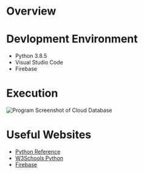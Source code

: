 # Overview



# Devlopment Environment

* Python 3.8.5
* Visual Studio Code
* Firebase

# Execution



![Program Screenshot of Cloud Database](.jpg)

# Useful Websites

* [Python Reference](https://docs.python.org/3.8/library/index.html)
* [W3Schools Python](https://www.w3schools.com/python/default.asp)
* [Firebase](https://firebase.google.com/docs/firestore)